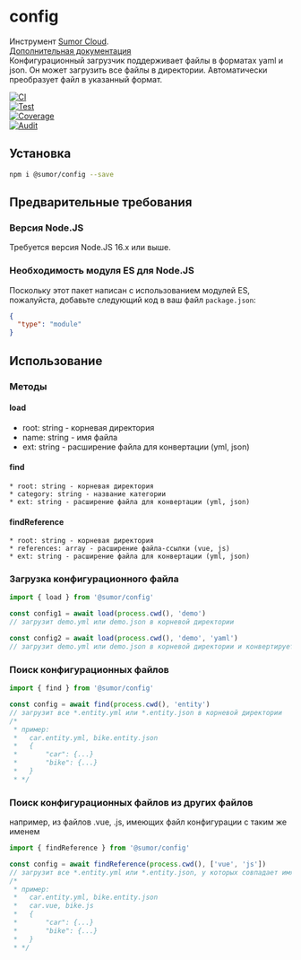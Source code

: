 # config

Инструмент [Sumor Cloud](https://sumor.cloud).  
[Дополнительная документация](https://sumor.cloud)  
Конфигурационный загрузчик поддерживает файлы в форматах yaml и json. Он может загрузить все файлы в директории. Автоматически преобразует файл в указанный формат.

[![CI](https://github.com/sumor-cloud/config/actions/workflows/ci.yml/badge.svg)](https://github.com/sumor-cloud/config/actions/workflows/ci.yml)  
[![Test](https://github.com/sumor-cloud/config/actions/workflows/ut.yml/badge.svg)](https://github.com/sumor-cloud/config/actions/workflows/ut.yml)  
[![Coverage](https://github.com/sumor-cloud/config/actions/workflows/coverage.yml/badge.svg)](https://github.com/sumor-cloud/config/actions/workflows/coverage.yml)  
[![Audit](https://github.com/sumor-cloud/config/actions/workflows/audit.yml/badge.svg)](https://github.com/sumor-cloud/config/actions/workflows/audit.yml)

## Установка

```bash
npm i @sumor/config --save
```

## Предварительные требования

### Версия Node.JS

Требуется версия Node.JS 16.x или выше.

### Необходимость модуля ES для Node.JS

Поскольку этот пакет написан с использованием модулей ES, пожалуйста, добавьте следующий код в ваш файл `package.json`:

```json
{
  "type": "module"
}
```

## Использование

### Методы

#### load

- root: string - корневая директория
- name: string - имя файла
- ext: string - расширение файла для конвертации (yml, json)

#### find

    * root: string - корневая директория
    * category: string - название категории
    * ext: string - расширение файла для конвертации (yml, json)

#### findReference

    * root: string - корневая директория
    * references: array - расширение файла-ссылки (vue, js)
    * ext: string - расширение файла для конвертации (yml, json)

### Загрузка конфигурационного файла

```javascript
import { load } from '@sumor/config'

const config1 = await load(process.cwd(), 'demo')
// загрузит demo.yml или demo.json в корневой директории

const config2 = await load(process.cwd(), 'demo', 'yaml')
// загрузит demo.yml или demo.json в корневой директории и конвертирует его в файл формата yaml
```

### Поиск конфигурационных файлов

```javascript
import { find } from '@sumor/config'

const config = await find(process.cwd(), 'entity')
// загрузит все *.entity.yml или *.entity.json в корневой директории
/*
 * пример:
 *   car.entity.yml, bike.entity.json
 *   {
 *       "car": {...}
 *       "bike": {...}
 *   }
 * */
```

### Поиск конфигурационных файлов из других файлов

например, из файлов .vue, .js, имеющих файл конфигурации с таким же именем

```javascript
import { findReference } from '@sumor/config'

const config = await findReference(process.cwd(), ['vue', 'js'])
// загрузит все *.entity.yml или *.entity.json, у которых совпадает имя с *.vue или *.js в корневой директории
/*
 * пример:
 *   car.entity.yml, bike.entity.json
 *   car.vue, bike.js
 *   {
 *       "car": {...}
 *       "bike": {...}
 *   }
 * */
```
